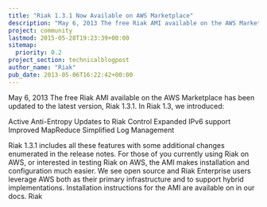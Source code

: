 ```yaml
---
title: "Riak 1.3.1 Now Available on AWS Marketplace"
description: "May 6, 2013 The free Riak AMI available on the AWS Marketplace has been updated to the latest version, Riak 1.3.1. In Riak 1.3, we introduced: 	Active Anti-Entropy 	Updates to Riak Control 	Expanded IPv6 support 	Improved MapReduce 	Simplified Log Management Riak 1.3.1 includes all t"
project: community
lastmod: 2015-05-28T19:23:39+00:00
sitemap:
  priority: 0.2
project_section: technicalblogpost
author_name: "Riak"
pub_date: 2013-05-06T16:22:42+00:00
---
```

May 6, 2013
The free Riak AMI available on the AWS Marketplace has been updated to the latest version, Riak 1.3.1.
In Riak 1.3, we introduced:

Active Anti-Entropy
Updates to Riak Control
Expanded IPv6 support
Improved MapReduce
Simplified Log Management

Riak 1.3.1 includes all these features with some additional changes enumerated in the release notes.
For those of you currently using Riak on AWS, or interested in testing Riak on AWS, the AMI makes installation and configuration much easier. We see open source and Riak Enterprise users leverage AWS both as their primary infrastructure and to support hybrid implementations.
Installation instructions for the AMI are available on in our docs.
Riak

